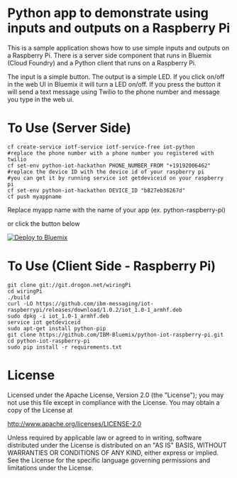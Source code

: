 Python app to demonstrate using inputs and outputs on a Raspberry Pi
================================================================================

This is a sample application shows how to use simple inputs and outputs on a
Raspberry Pi.  There is a server side component that runs in Bluemix (Cloud Foundry) and
a Python client that runs on a Raspberry Pi.

The input is a simple button.  The output is a simple LED.  If you click on/off
in the web UI in Bluemix it will turn a LED on/off.  If you press the button
it will send a text message using Twilio to the phone number and message you
type in the web ui.



To Use (Server Side)
================================================================================

```
cf create-service iotf-service iotf-service-free iot-python
#replace the phone number with a phone number you registered with twilio
cf set-env python-iot-hackathon PHONE_NUMBER_FROM "+19192006462"
#replace the device ID with the device id of your raspberry pi
#you can get it by running service iot getdeviceid on your raspberry pi
cf set-env python-iot-hackathon DEVICE_ID "b827eb36267d"
cf push myappname
```

Replace myapp name with the name of your app (ex. python-raspberry-pi)

or click the button below

[![Deploy to Bluemix](https://bluemix.net/deploy/button.png)](https://bluemix.net/deploy?repository=https://github.com/IBM-Bluemix/python-iot-raspberry-pi.git)

To Use (Client Side - Raspberry Pi)
================================================================================

```
git clone git://git.drogon.net/wiringPi
cd wiringPi
./build
curl -LO https://github.com/ibm-messaging/iot-raspberrypi/releases/download/1.0.2/iot_1.0-1_armhf.deb
sudo dpkg -i iot_1.0-1_armhf.deb
service iot getdeviceid
sudo apt-get install python-pip
git clone https://github.com/IBM-Bluemix/python-iot-raspberry-pi.git
cd python-iot-raspberry-pi
sudo pip install -r requirements.txt
```

License
================================================================================

Licensed under the Apache License, Version 2.0 (the "License");
you may not use this file except in compliance with the License.
You may obtain a copy of the License at

<http://www.apache.org/licenses/LICENSE-2.0>

Unless required by applicable law or agreed to in writing, software
distributed under the License is distributed on an "AS IS" BASIS,
WITHOUT WARRANTIES OR CONDITIONS OF ANY KIND, either express or implied.
See the License for the specific language governing permissions and
limitations under the License.
